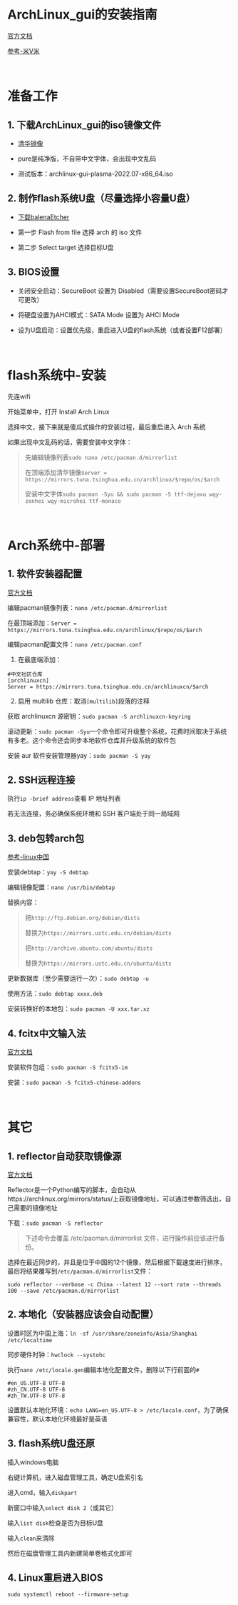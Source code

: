 # ArchLinux_gui的安装指南

[官方文档](https://wiki.archlinux.org/title/Installation_guide)

[参考-米V米](https://www.mivm.cn/archlinux-installation-guide-simple)

<br/>

# 准备工作


## 1. 下载ArchLinux_gui的iso镜像文件

- [清华镜像](https://mirrors.tuna.tsinghua.edu.cn/osdn/arch-linux-gui/)

- pure是纯净版，不自带中文字体，会出现中文乱码

- 测试版本：archlinux-gui-plasma-2022.07-x86_64.iso

## 2. 制作flash系统U盘（尽量选择小容量U盘）

- [下载balenaEtcher](https://www.balena.io/etcher/)

- 第一步 Flash from file 选择 arch 的 iso 文件

- 第二步 Select target 选择目标U盘

## 3. BIOS设置

- 关闭安全启动：SecureBoot 设置为 Disabled（需要设置SecureBoot密码才可更改）

- 将硬盘设置为AHCI模式：SATA Mode 设置为 AHCI Mode

- 设为U盘启动：设置优先级，重启进入U盘的flash系统（或者设置F12部署）

<br/>

# flash系统中-安装


先连wifi

开始菜单中，打开 Install Arch Linux

选择中文，接下来就是傻瓜式操作的安装过程，最后重启进入 Arch 系统

如果出现中文乱码的话，需要安装中文字体：

>先编辑镜像列表``sudo nano /etc/pacman.d/mirrorlist``
>
>在顶端添加清华镜像``Server = https://mirrors.tuna.tsinghua.edu.cn/archlinux/$repo/os/$arch``
>
>安装中文字体``sudo pacman -Syu && sudo pacman -S ttf-dejavu wqy-zenhei wqy-microhei ttf-monaco``

<br/>

# Arch系统中-部署


## 1. 软件安装器配置

[官方文档](https://wiki.archlinux.org/title/Pacman)

编辑pacman镜像列表：`nano /etc/pacman.d/mirrorlist`

在最顶端添加：`Server = https://mirrors.tuna.tsinghua.edu.cn/archlinux/$repo/os/$arch`

编辑pacman配置文件：`nano /etc/pacman.conf`

1. 在最底端添加：

```
#中文社区仓库
[archlinuxcn]
Server = https://mirrors.tuna.tsinghua.edu.cn/archlinuxcn/$arch
```

2. 启用 multilib 仓库：取消`[multilib]`段落的注释

获取 archlinuxcn 源密钥：`sudo pacman -S archlinuxcn-keyring`

滚动更新：`sudo pacman -Syu`一个命令即可升级整个系统，花费时间取决于系统有多老。这个命令还会同步本地软件仓库并升级系统的软件包

安装 aur 软件安装管理器yay：`sudo pacman -S yay`


## 2. SSH远程连接

执行`ip -brief address`查看 IP 地址列表

若无法连接，务必确保系统环境和 SSH 客户端处于同一局域网



## 3. deb包转arch包

[参考-linux中国](https://linux.cn/article-9769-1.html)

安装debtap：`yay -S debtap`

编辑镜像配置：`nano /usr/bin/debtap`

替换内容：

> 把`http://ftp.debian.org/debian/dists`
> 
> 替换为`https://mirrors.ustc.edu.cn/debian/dists`
> 
> 把`http://archive.ubuntu.com/ubuntu/dists`
> 
> 替换为`https://mirrors.ustc.edu.cn/ubuntu/dists`


更新数据库（至少需要运行一次）：`sudo debtap -u`

使用方法：`sudo debtap xxxx.deb`

安装转换好的本地包：`sudo pacman -U xxx.tar.xz`


## 4. fcitx中文输入法

[官方文档](https://wiki.archlinux.org/title/Fcitx5)

安装软件包组：`sudo pacman -S fcitx5-im`

安装：`sudo pacman -S fcitx5-chinese-addons`

<br/>

# 其它

## 1. reflector自动获取镜像源

[官方文档](https://wiki.archlinux.org/title/Reflector)

Reflector是一个Python编写的脚本，会自动从https://archlinux.org/mirrors/status/上获取镜像地址，可以通过参数筛选出，自己需要的镜像地址

下载：`sudo pacman -S reflector`

>下述命令会覆盖 /etc/pacman.d/mirrorlist 文件，进行操作前应该进行备份。

选择在最近同步的，并且是位于中国的12个镜像，然后根据下载速度进行排序，最后将结果覆写到`/etc/pacman.d/mirrorlist`文件：

```
sudo reflector --verbose -c China --latest 12 --sort rate --threads 100 --save /etc/pacman.d/mirrorlist
```


## 2. 本地化（安装器应该会自动配置）

设置时区为中国上海：`ln -sf /usr/share/zoneinfo/Asia/Shanghai /etc/localtime`

同步硬件时钟：`hwclock --systohc`

执行`nano /etc/locale.gen`编辑本地化配置文件，删除以下行前面的`#`


```
#en_US.UTF-8 UTF-8
#zh_CN.UTF-8 UTF-8
#zh_TW.UTF-8 UTF-8
```

设置默认本地化环境：`echo LANG=en_US.UTF-8 > /etc/locale.conf`，为了确保兼容性，默认本地化环境最好是英语


## 3. flash系统U盘还原

插入windows电脑

右键计算机，进入磁盘管理工具，确定U盘索引名

进入cmd，输入`diskpart`

新窗口中输入`select disk 2`（或其它）

输入`list disk`检查是否为目标U盘

输入`clean`来清除

然后在磁盘管理工具内新建简单卷格式化即可


## 4. Linux重启进入BIOS

`sudo systemctl reboot --firmware-setup`

